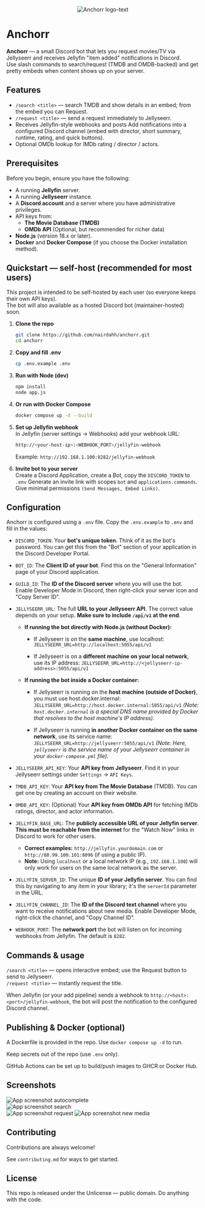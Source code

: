 <p align="center">
  <img src="./assets/logo-text.png" alt="Anchorr logo-text"/>
</p>

# Anchorr

**Anchorr** — a small Discord bot that lets you request movies/TV via Jellyseerr and receives Jellyfin "item added" notifications in Discord.  
Use slash commands to search/request (TMDB and OMDB-backed) and get pretty embeds when content shows up on your server.

## Features

- `/search <title>` — search TMDB and show details in an embed; from the embed you can Request.
- `/request <title>` — send a request immediately to Jellyseerr.
- Receives Jellyfin-style webhooks and posts Add notifications into a configured Discord channel (embed with director, short summary, runtime, rating, and quick buttons).
- Optional OMDb lookup for IMDb rating / director / actors.

## Prerequisites

Before you begin, ensure you have the following:

- A running **Jellyfin** server.
- A running **Jellyseerr** instance.
- A **Discord account** and a server where you have administrative privileges.
- API keys from:
  - **The Movie Database (TMDB)**
  - **OMDb API** (Optional, but recommended for richer data)
- **Node.js** (version 18.x or later).
- **Docker** and **Docker Compose** (if you choose the Docker installation method).

## Quickstart — self-host (recommended for most users)

This project is intended to be self-hosted by each user (so everyone keeps their own API keys).  
The bot will also available as a hosted Discord bot (maintainer-hosted) soon.

1. **Clone the repo**

   ```bash
   git clone https://github.com/nairdahh/anchorr.git
   cd anchorr
   ```

2. **Copy and fill .env**

   ```bash
   cp .env.example .env
   ```

3. **Run with Node (dev)**
   ```bash
   npm install
   node app.js
   ```
4. **Or run with Docker Compose**
   ```bash
   docker compose up -d --build
   ```
5. **Set up Jellyfin webhook**  
   In Jellyfin (server settings → Webhooks) add your webhook URL:

   ```bash
   http://<your-host-ip>:<WEBHOOK_PORT>/jellyfin-webhook

   ```

   Example: `http://192.168.1.100:8282/jellyfin-webhook`

6. **Invite bot to your server**  
   Create a Discord Application, create a Bot, copy the `DISCORD_TOKEN` to `.env`
   Generate an invite link with scopes `bot` and `applications.commands`. Give minimal permissions `(Send Messages, Embed Links)`.

## Configuration

Anchorr is configured using a `.env` file. Copy the `.env.example` to `.env` and fill in the values:

- `DISCORD_TOKEN`: Your **bot's unique token**. Think of it as the bot's password. You can get this from the "Bot" section of your application in the Discord Developer Portal.
- `BOT_ID`: The **Client ID of your bot**. Find this on the "General Information" page of your Discord application.
- `GUILD_ID`: The **ID of the Discord server** where you will use the bot. Enable Developer Mode in Discord, then right-click your server icon and "Copy Server ID".
- `JELLYSEERR_URL`: The full **URL to your Jellyseerr API**. The correct value depends on your setup. **Make sure to include `/api/v1` at the end**.

  - **If running the bot directly with Node.js (without Docker):**

    - If Jellyseerr is on the **same machine**, use localhost: `JELLYSEERR_URL=http://localhost:5055/api/v1`

    - If Jellyseerr is on a **different machine on your local network**, use its IP address: `JELLYSEERR_URL=http://<jellyseerr-ip-address>:5055/api/v1`

  - **If running the bot inside a Docker container:**

    - If Jellyseerr is running on the **host machine (outside of Docker)**, you must use host.docker.internal: `JELLYSEERR_URL=http://host.docker.internal:5055/api/v1`
      _(Note: `host.docker.internal` is a special DNS name provided by Docker that resolves to the host machine's IP address)._

    - If Jellyseerr is running **in another Docker container on the same network**, use its service name: `JELLYSEERR_URL=http://jellyseerr:5055/api/v1`
      _(Note: Here, `jellyseerr` is the service name of your Jellyseerr container in your `docker-compose.yml` file)._

- `JELLYSEERR_API_KEY`: Your **API key from Jellyseerr**. Find it in your Jellyseerr settings under `Settings` -> `API Keys`.

- `TMDB_API_KEY`: Your **API key from The Movie Database** (TMDB). You can get one by creating an account on their website.
- `OMDB_API_KEY`: (Optional) Your **API key from OMDb API** for fetching IMDb ratings, director, and actor information.

- `JELLYFIN_BASE_URL`: The **publicly accessible URL of your Jellyfin server**. **This must be reachable from the internet** for the "Watch Now" links in Discord to work for other users.
  - **Correct examples:** `http://jellyfin.yourdomain.com` or `http://88.99.100.101:8096` (if using a public IP).
  - **Note:** Using `localhost` or a local network IP (e.g., `192.168.1.100`) will only work for users on the same local network as the server.
- `JELLYFIN_SERVER_ID`: The unique **ID of your Jellyfin server**. You can find this by navigating to any item in your library; it's the `serverId` parameter in the URL.
- `JELLYFIN_CHANNEL_ID`: The **ID of the Discord text channel** where you want to receive notifications about new media. Enable Developer Mode, right-click the channel, and "Copy Channel ID".

- `WEBHOOK_PORT`: The **network port** the bot will listen on for incoming webhooks from Jellyfin. The default is `8282`.

## Commands & usage

`/search <title>` — opens interactive embed; use the Request button to send to Jellyseerr.  
`/request <title>` — instantly request the title.

When Jellyfin (or your add pipeline) sends a webhook to `http://<host>:<port>/jellyfin-webhook`, the bot will post the notification to the configured Discord channel.

## Publishing & Docker (optional)

A Dockerfile is provided in the repo. Use `docker compose up -d` to run.

Keep secrets out of the repo (use `.env` only).

GitHub Actions can be set up to build/push images to GHCR or Docker Hub.

## Screenshots

![App screenshot autocomplete](./assets/screenshot-autocomplete.png)  
![App screenshot search](./assets/screenshot-search.png)  
![App screenshot request](./assets/screenshot-request.png)
![App screenshot new media](./assets/screenshot-newmedia.png)

## Contributing

Contributions are always welcome!

See `contributing.md` for ways to get started.

## License

This repo is released under the Unlicense — public domain. Do anything with the code.
